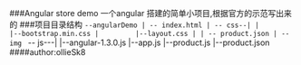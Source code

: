 ###Angular store demo
一个angular 搭建的简单小项目,根据官方的示范写出来的
###项目目录结构
 `--angularDemo
          | -- index.html
          | -- css--|
          |         |--bootstrap.min.css
          |         |--layout.css
          |
          | -- product.json
          | -- img
          ` -- js---|
          			|--angular-1.3.0.js
          			|--app.js
          			|--product.js
          			|--product.json
####author:ollieSk8